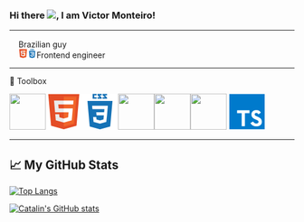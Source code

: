 ### Hi there <img src="https://raw.githubusercontent.com/MartinHeinz/MartinHeinz/master/wave.gif" width="30px">, I am Victor Monteiro!

---

<img src="https://cdn.worldvectorlogo.com/logos/brazilc.svg" width="16px" height="16px">Brazilian guy<br/>
<img src="https://cdn.worldvectorlogo.com/logos/logo-javascript.svg" width="16px" height="16px"><img src="https://github.com/devicons/devicon/blob/master/icons/html5/html5-original.svg" width="16px" height="16px"><img src="https://github.com/devicons/devicon/blob/master/icons/css3/css3-plain-wordmark.svg" width="16px" height="16px">Frontend engineer<br/>

---

🧰 Toolbox

<img src="https://cdn.worldvectorlogo.com/logos/logo-javascript.svg" width="64px" height="64px"><img src="https://github.com/devicons/devicon/blob/master/icons/html5/html5-original.svg" width="64px" height="64px"><img src="https://github.com/devicons/devicon/blob/master/icons/css3/css3-plain-wordmark.svg" width="64px" height="64px"><img src="https://cdn.worldvectorlogo.com/logos/react-2.svg" width="64px" height="64px"><img src="https://cdn.worldvectorlogo.com/logos/git-icon.svg" width="64px" height="64px"><img src="https://cdn.worldvectorlogo.com/logos/styled-components-1.svg" width="64px" height="64px">
<img src="https://github.com/devicons/devicon/blob/master/icons/typescript/typescript-original.svg" width="64px" height="64px">

---

## &#x1f4c8; My GitHub Stats

[![Top Langs](https://github-readme-stats.vercel.app/api/top-langs/?username=VictorMonteiro7&hide=java,html,css&theme=radical)](https://github.com/anuraghazra/github-readme-stats)

[![Catalin's GitHub stats](https://github-readme-stats.vercel.app/api?username=VictorMonteiro7&theme=radical)](https://github.com/anuraghazra/github-readme-stats)
